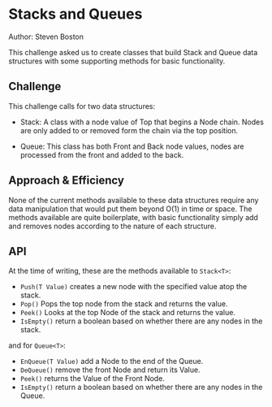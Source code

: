 # Stacks and Queues

Author: Steven Boston

This challenge asked us to create classes that build Stack and Queue data structures with some supporting methods for basic functionality.

## Challenge

This challenge calls for two data structures:

- Stack: A class with a node value of Top that begins a Node chain. Nodes are only added to or removed form the chain via the top position.

- Queue: This class has both Front and Back node values, nodes are processed from the front and added to the back.

## Approach & Efficiency

None of the current methods available to these data structures require any data manipulation that would put them beyond O(1) in time or space. The methods available are quite boilerplate, with basic functionality simply add and removes nodes according to the nature of each structure.  

## API

At the time of writing, these are the methods available to `Stack<T>`:

- `Push(T Value)` creates a new node with the specified value atop the stack.
- `Pop()` Pops the top node from the stack and returns the value.
- `Peek()` Looks at the top Node of the stack and returns the value.
- `IsEmpty()` return a boolean based on whether there are any nodes in the stack.

and for `Queue<T>`:

- `EnQueue(T Value)` add a Node to the end of the Queue.
- `DeQueue()` remove the front Node and return its Value.
- `Peek()` returns the Value of the Front Node.
- `IsEmpty()` return a boolean based on whether there are any nodes in the Queue.
